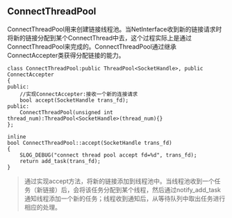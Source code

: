 ## ConnectThreadPool ##

ConnectThreadPool用来创建链接线程池。当NetInterface收到新的链接请求时将新的链接分配到某个ConnectThread中去，这个过程实际上是通过ConnectThreadPool来完成的。ConnectThreadPool通过继承ConnectAccepter类获得分配链接的能力。

```
class ConnectThreadPool:public ThreadPool<SocketHandle>, public ConnectAccepter
{
public:
	//实现ConnectAccepter:接收一个新的连接请求
	bool accept(SocketHandle trans_fd);
public:
	ConnectThreadPool(unsigned int thread_num):ThreadPool<SocketHandle>(thread_num){}
};

inline
bool ConnectThreadPool::accept(SocketHandle trans_fd)
{
	SLOG_DEBUG("connect thread pool accept fd=%d", trans_fd);
	return add_task(trans_fd);
}
```
> 通过实现accept方法，将新的链接添加到线程池中。当线程池收到一个任务（新链接）后，会将该任务分配到某个线程，然后通过notify\_add\_task通知线程添加一个新的任务；线程收到通知后，从等待队列中取出任务进行相应的处理。